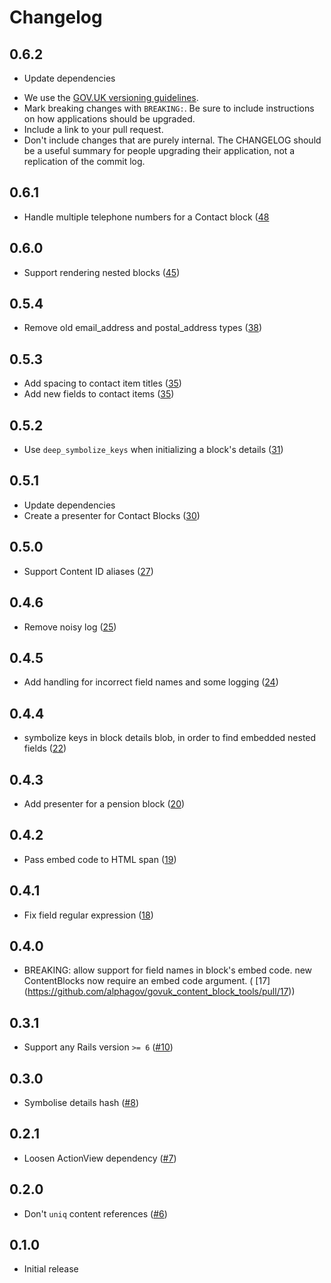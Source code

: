 # Changelog

## 0.6.2

* Update dependencies

- We use the [GOV.UK versioning guidelines](https://docs.publishing.service.gov.uk/manual/publishing-a-ruby-gem.html#versioning).
- Mark breaking changes with `BREAKING:`. Be sure to include instructions on how applications should be upgraded.
- Include a link to your pull request.
- Don't include changes that are purely internal. The CHANGELOG should be a
  useful summary for people upgrading their application, not a replication
  of the commit log.

## 0.6.1

- Handle multiple telephone numbers for a Contact block ([48](https://github.com/alphagov/govuk_content_block_tools/pull/48)

## 0.6.0

- Support rendering nested blocks ([45](https://github.com/alphagov/govuk_content_block_tools/pull/45))

## 0.5.4

- Remove old email_address and postal_address types ([38](https://github.com/alphagov/govuk_content_block_tools/pull/38))

## 0.5.3

- Add spacing to contact item titles ([35](https://github.com/alphagov/govuk_content_block_tools/pull/35))
- Add new fields to contact items ([35](https://github.com/alphagov/govuk_content_block_tools/pull/35))

## 0.5.2

- Use `deep_symbolize_keys` when initializing a block's details  ([31](https://github.com/alphagov/govuk_content_block_tools/pull/31))

## 0.5.1

- Update dependencies
- Create a presenter for Contact Blocks ([30](https://github.com/alphagov/govuk_content_block_tools/pull/30))

## 0.5.0

- Support Content ID aliases ([27](https://github.com/alphagov/govuk_content_block_tools/pull/27))

## 0.4.6
- Remove noisy log ([25](https://github.com/alphagov/govuk_content_block_tools/pull/25))

## 0.4.5

- Add handling for incorrect field names and some logging ([24](https://github.com/alphagov/govuk_content_block_tools/pull/24))

## 0.4.4

- symbolize keys in block details blob, in order to find embedded nested fields ([22](https://github.com/alphagov/govuk_content_block_tools/pull/22))

## 0.4.3

- Add presenter for a pension block ([20](https://github.com/alphagov/govuk_content_block_tools/pull/20))

## 0.4.2

- Pass embed code to HTML span ([19](https://github.com/alphagov/govuk_content_block_tools/pull/19))

## 0.4.1

- Fix field regular expression ([18](https://github.com/alphagov/govuk_content_block_tools/pull/18))

## 0.4.0

- BREAKING: allow support for field names in block's embed code. new ContentBlocks now require an embed code argument. (
  [17]
  (https://github.com/alphagov/govuk_content_block_tools/pull/17))

## 0.3.1

- Support any Rails version `>= 6` ([#10](https://github.com/alphagov/govuk_content_block_tools/pull/10))

## 0.3.0

- Symbolise details hash ([#8](https://github.com/alphagov/content_block_tools/pull/8))

## 0.2.1

- Loosen ActionView dependency ([#7](https://github.com/alphagov/content_block_tools/pull/7))

## 0.2.0

- Don't `uniq` content references ([#6](https://github.com/alphagov/content_block_tools/pull/6))

## 0.1.0

- Initial release
